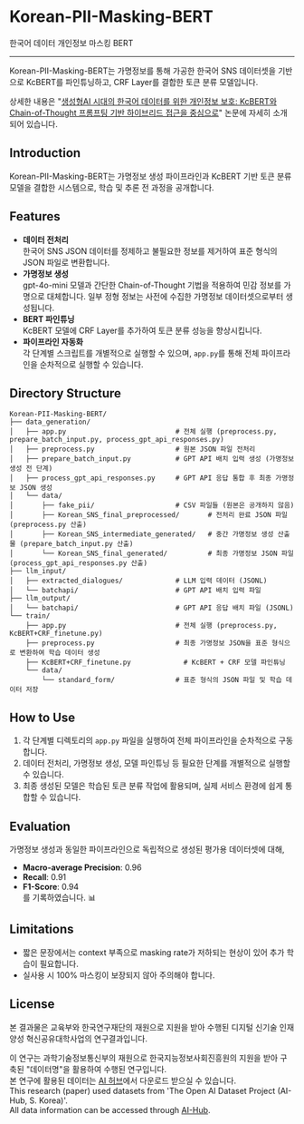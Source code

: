 
# Korean-PII-Masking-BERT  
한국어 데이터 개인정보 마스킹 BERT


---

Korean-PII-Masking-BERT는 가명정보를 통해 가공한 한국어 SNS 데이터셋을 기반으로 KcBERT를 파인튜닝하고, CRF Layer를 결합한 토큰 분류 모델입니다. 

상세한 내용은 "[생성형AI 시대의 한국어 데이터를 위한 개인정보 보호: KcBERT와 Chain-of-Thought 프롬프팅 기반 하이브리드 접근을 중심으로](https://www.earticle.net/Article/A463753)" 논문에 자세히 소개되어 있습니다.

## Introduction
Korean-PII-Masking-BERT는 가명정보 생성 파이프라인과 KcBERT 기반 토큰 분류 모델을 결합한 시스템으로, 학습 및 추론 전 과정을 공개합니다.

## Features
- **데이터 전처리**  
  한국어 SNS JSON 데이터를 정제하고 불필요한 정보를 제거하여 표준 형식의 JSON 파일로 변환합니다.
- **가명정보 생성**  
  gpt-4o-mini 모델과 간단한 Chain-of-Thought 기법을 적용하여 민감 정보를 가명으로 대체합니다. 일부 정형 정보는 사전에 수집한 가명정보 데이터셋으로부터 생성됩니다.
- **BERT 파인튜닝**  
  KcBERT 모델에 CRF Layer를 추가하여 토큰 분류 성능을 향상시킵니다.
- **파이프라인 자동화**  
  각 단계별 스크립트를 개별적으로 실행할 수 있으며, `app.py`를 통해 전체 파이프라인을 순차적으로 실행할 수 있습니다.

## Directory Structure
```plaintext
Korean-PII-Masking-BERT/
├── data_generation/
│   ├── app.py                           # 전체 실행 (preprocess.py, prepare_batch_input.py, process_gpt_api_responses.py)
│   ├── preprocess.py                    # 원본 JSON 파일 전처리
│   ├── prepare_batch_input.py           # GPT API 배치 입력 생성 (가명정보 생성 전 단계)
│   ├── process_gpt_api_responses.py     # GPT API 응답 통합 후 최종 가명정보 JSON 생성
│   └── data/
│       ├── fake_pii/                    # CSV 파일들 (원본은 공개하지 않음)
│       ├── Korean_SNS_final_preprocessed/       # 전처리 완료 JSON 파일 (preprocess.py 산출)
│       ├── Korean_SNS_intermediate_generated/   # 중간 가명정보 생성 산출물 (prepare_batch_input.py 산출)
│       └── Korean_SNS_final_generated/          # 최종 가명정보 JSON 파일 (process_gpt_api_responses.py 산출)
├── llm_input/
│   ├── extracted_dialogues/             # LLM 입력 데이터 (JSONL)
│   └── batchapi/                        # GPT API 배치 입력 파일
├── llm_output/
│   └── batchapi/                        # GPT API 응답 배치 파일 (JSONL)
└── train/
    ├── app.py                           # 전체 실행 (preprocess.py, KcBERT+CRF_finetune.py)
    ├── preprocess.py                    # 최종 가명정보 JSON을 표준 형식으로 변환하여 학습 데이터 생성
    ├── KcBERT+CRF_finetune.py             # KcBERT + CRF 모델 파인튜닝
    └── data/
        └── standard_form/               # 표준 형식의 JSON 파일 및 학습 데이터 저장
```

## How to Use
1. 각 단계별 디렉토리의 `app.py` 파일을 실행하여 전체 파이프라인을 순차적으로 구동합니다.
2. 데이터 전처리, 가명정보 생성, 모델 파인튜닝 등 필요한 단계를 개별적으로 실행할 수 있습니다.
3. 최종 생성된 모델은 학습된 토큰 분류 작업에 활용되며, 실제 서비스 환경에 쉽게 통합할 수 있습니다.

## Evaluation
가명정보 생성과 동일한 파이프라인으로 독립적으로 생성된 평가용 데이터셋에 대해,  
- **Macro-average Precision**: 0.96  
- **Recall**: 0.91  
- **F1-Score**: 0.94  
를 기록하였습니다. 📊

## Limitations
- 짧은 문장에서는 context 부족으로 masking rate가 저하되는 현상이 있어 추가 학습이 필요합니다.
- 실사용 시 100% 마스킹이 보장되지 않아 주의해야 합니다.

## License
본 결과물은 교육부와 한국연구재단의 재원으로 지원을 받아 수행된 디지털 신기술 인재양성 혁신공유대학사업의 연구결과입니다.

이 연구는 과학기술정보통신부의 재원으로 한국지능정보사회진흥원의 지원을 받아 구축된 "데이터명"을 활용하여 수행된 연구입니다.  
본 연구에 활용된 데이터는 [AI 허브](https://aihub.or.kr)에서 다운로드 받으실 수 있습니다.  
This research (paper) used datasets from 'The Open AI Dataset Project (AI-Hub, S. Korea)'.  
All data information can be accessed through [AI-Hub](https://www.aihub.or.kr).
